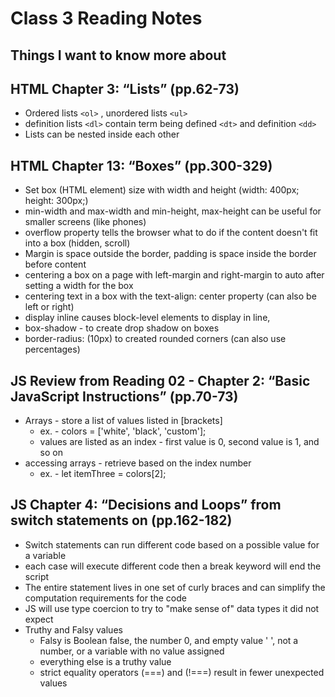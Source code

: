 # Class 3 Reading Notes

## Things I want to know more about

## HTML Chapter 3: “Lists” (pp.62-73)

- Ordered lists `<ol>` , unordered lists `<ul>` 
- definition lists `<dl>` contain term being defined `<dt>` and definition `<dd>`
- Lists can be nested inside each other 

## HTML Chapter 13: “Boxes” (pp.300-329)

- Set box (HTML element) size with width and height (width: 400px; height: 300px;)
- min-width and max-width and min-height, max-height can be useful for smaller screens (like phones)
- overflow property tells the browser what to do if the content doesn't fit into a box (hidden, scroll)
- Margin is space outside the border, padding is space inside the border before content
- centering a box on a page with left-margin and right-margin to auto after setting a width for the box
- centering text in a box with the text-align: center property (can also be left or right)
- display inline causes block-level elements to display in line, 
- box-shadow - to create drop shadow on boxes 
- border-radius: (10px) to created rounded corners (can also use percentages)

## JS Review from Reading 02 - Chapter 2: “Basic JavaScript Instructions” (pp.70-73)

- Arrays - store a list of values listed in [brackets]
  - ex. - colors = ['white', 'black', 'custom'];
  - values are listed as an index - first value is 0, second value is 1, and so on
- accessing arrays - retrieve based on the index number
  - ex. - let itemThree = colors[2];

## JS Chapter 4: “Decisions and Loops” from switch statements on (pp.162-182)

- Switch statements can run different code based on a possible value for a variable
- each case will execute different code then a break keyword will end the script
- The entire statement lives in one set of curly braces and can simplify the computation requirements for the code
- JS will use type coercion to try to "make sense of" data types it did not expect
- Truthy and Falsy values 
  - Falsy is Boolean false, the number 0, and empty value ' ', not a number, or a variable with no value assigned
  - everything else is a truthy value
  - strict equality operators (===) and (!===) result in fewer unexpected values
  